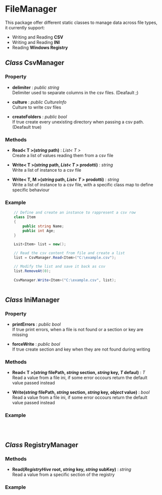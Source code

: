 # FileManager
This package offer different static classes to manage data across file types, it currently support:
- Writing and Reading **CSV**
- Writing and Reading **INI**
- Reading **Windows Registry**


## *Class* CsvManager
### Property
- **delimiter** : *public string*\
Delimiter used to separate columns in the csv files. (Deafault ;)

- **culture** : *public CultureInfo*\
Culture to write csv files

- **createFolders** : *public bool*\
If true create every unexisting directory when passing a csv path. (Deafault true)

### Methods
- **Read< T >(*string* path)** : *List< T >*\
Create a list of values reading them from a csv file

- **Write< T >(*string* path, *List< T >* prodotti)** : *string*\
Write a list of instance to a csv file

- **Write< T, M >(*string* path, *List< T >* prodotti)** : *string*\
 Write a list of instance to a csv file, with a specific class map to define specific behaviour

### Example

```C#
	// Define and create an instance to rappresent a csv row
	class Item
	{
		public string Name;
		public int Age;
	} 
	
    Lsit<Item> list = new();

	// Read the csv content from file and create a list
	list = CsvManager.Read<Item>("C:\example.csv");

	// Modify the list and save it back as csv
	list.RemoveAt(0);
	
	CsvManager.Write<Item>("C:\example.csv", list);
	
```

## *Class* IniManager
### Property
- **printErrors** : *public bool*\
If true print errors, when a file is not found or a section or key are missing

- **forceWrite** : *public bool*\
If true create section and key when they are not found during writing


### Methods
- **Read< T >(*string* filePath, *string* section, *string* key, *T* defaul)** : *T*\
Read a value from a file ini, if some error occours return the default value passed instead

- **Write(*string* filePath, *string* section, *string* key, *object* value)** : *bool*\
Read a value from a file ini, if some error occours return the default value passed instead

### Example

```C#

	
```

## *Class* RegistryManager

### Methods
- **Read(*RegistryHive* root, *string* key, *string* subKey)** : *string*\
Read a value from a specific section of the registry

### Example

```C#

	
```
